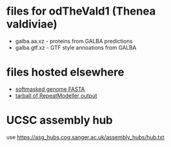 # files for odTheVald1 (Thenea valdiviae)
* galba.aa.xz - proteins from GALBA predictions
* galba.gtf.xz - GTF style annoations from GALBA

# files hosted elsewhere
* [softmasked genome FASTA](https://asg_hubs.cog.sanger.ac.uk/odTheVald1/odTheVald1.fa.masked)
* [tarball of RepeatModeller output](https://asg_hubs.cog.sanger.ac.uk/odTheVald1/odTheVald1.tar.xz)

# UCSC assembly hub
use https://asg_hubs.cog.sanger.ac.uk/assembly_hubs/hub.txt
